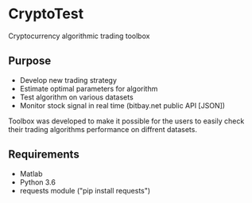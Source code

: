 # CryptoTest
Cryptocurrency algorithmic trading toolbox

## Purpose
* Develop new trading strategy
* Estimate optimal parameters for algorithm
* Test algorithm on various datasets
* Monitor stock signal in real time (bitbay.net public API [JSON])

Toolbox was developed to make it possible for the users to easily check their trading algorithms performance on diffrent datasets.

## Requirements
* Matlab
* Python 3.6
* requests module ("pip install requests")

